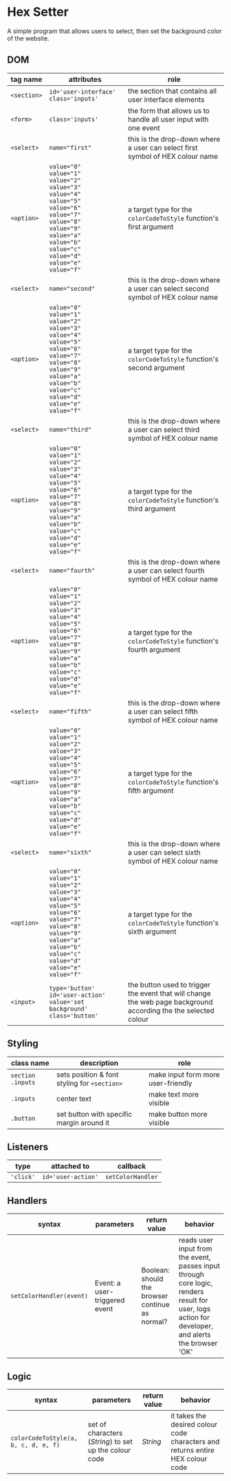 # Hex Setter

A simple program that allows users to select, then set the background color of the website.

## DOM

| tag name | attributes | role |
| --- | --- | --- |
| `<section>`| `id='user-interface' class='inputs'`|the section that contains all user interface elements  |
|`<form>` |`class='inputs'` | the form that allows us to handle all user input with one event|
|`<select>` |`name="first"` | this is the drop-down where a user can select first symbol of HEX colour name|
|`<option>` |`value="0"`<br>`value="1"`<br>`value="2"`<br>`value="3"`<br>`value="4"`<br>`value="5"`<br>`value="6"`<br>`value="7"`<br>`value="8"`<br>`value="9"`<br>`value="a"`<br>`value="b"`<br>`value="c"`<br>`value="d"`<br>`value="e"`<br>`value="f"`| a target type for the `colorCodeToStyle` function's first argument |
|`<select>` |`name="second"` | this is the drop-down where a user can select second symbol of HEX colour name|
|`<option>` |`value="0"`<br>`value="1"`<br>`value="2"`<br>`value="3"`<br>`value="4"`<br>`value="5"`<br>`value="6"`<br>`value="7"`<br>`value="8"`<br>`value="9"`<br>`value="a"`<br>`value="b"`<br>`value="c"`<br>`value="d"`<br>`value="e"`<br>`value="f"`| a target type for the `colorCodeToStyle` function's second argument |
|`<select>` |`name="third"` | this is the drop-down where a user can select third symbol of HEX colour name|
|`<option>` |`value="0"`<br>`value="1"`<br>`value="2"`<br>`value="3"`<br>`value="4"`<br>`value="5"`<br>`value="6"`<br>`value="7"`<br>`value="8"`<br>`value="9"`<br>`value="a"`<br>`value="b"`<br>`value="c"`<br>`value="d"`<br>`value="e"`<br>`value="f"`| a target type for the `colorCodeToStyle` function's third argument |
|`<select>` |`name="fourth"` | this is the drop-down where a user can select fourth symbol of HEX colour name|
|`<option>` |`value="0"`<br>`value="1"`<br>`value="2"`<br>`value="3"`<br>`value="4"`<br>`value="5"`<br>`value="6"`<br>`value="7"`<br>`value="8"`<br>`value="9"`<br>`value="a"`<br>`value="b"`<br>`value="c"`<br>`value="d"`<br>`value="e"`<br>`value="f"`| a target type for the `colorCodeToStyle` function's fourth argument |
|`<select>` |`name="fifth"` | this is the drop-down where a user can select fifth symbol of HEX colour name|
|`<option>` |`value="0"`<br>`value="1"`<br>`value="2"`<br>`value="3"`<br>`value="4"`<br>`value="5"`<br>`value="6"`<br>`value="7"`<br>`value="8"`<br>`value="9"`<br>`value="a"`<br>`value="b"`<br>`value="c"`<br>`value="d"`<br>`value="e"`<br>`value="f"`| a target type for the `colorCodeToStyle` function's fifth argument |
|`<select>` |`name="sixth"` | this is the drop-down where a user can select sixth symbol of HEX colour name|
|`<option>` |`value="0"`<br>`value="1"`<br>`value="2"`<br>`value="3"`<br>`value="4"`<br>`value="5"`<br>`value="6"`<br>`value="7"`<br>`value="8"`<br>`value="9"`<br>`value="a"`<br>`value="b"`<br>`value="c"`<br>`value="d"`<br>`value="e"`<br>`value="f"`| a target type for the `colorCodeToStyle` function's sixth argument |
|`<input>` |`type='button' id='user-action' value='set background' class='button' ` | the button used to trigger the event that will change the web page background according the the selected colour|

## Styling

| class name | description | role |
| --- | --- | --- |
|`section .inputs` | sets position & font styling for `<section>`| make input form more user-friendly|
|`.inputs` |center text | make text more visible|
|`.button` | set button with specific margin around it | make button more visible|

## Listeners

| type | attached to | callback |
| --- | --- | --- |
|`'click'` |`id='user-action'` |`setColorHandler` |

## Handlers

| syntax | parameters | return value | behavior |
| --- | --- | --- | --- |
| `setColorHandler(event)`| Event: a user-triggered event| Boolean: should the browser continue as normal? | reads user input from the event, passes input through core logic, renders result for user, logs action for developer, and alerts the browser 'OK' |
## Logic

| syntax | parameters | return value | behavior |
| --- | --- | --- | --- |
|`colorCodeToStyle(a, b, c, d, e, f)`| set of characters (_String_) to set up the colour code| _String_ | it takes the desired colour code characters and returns entire HEX colour code| 

